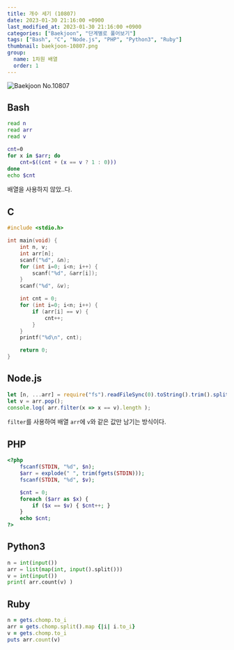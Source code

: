 ```yaml
---
title: 개수 세기 (10807)
date: 2023-01-30 21:16:00 +0900
last_modified_at: 2023-01-30 21:16:00 +0900
categories: ["Baekjoon", "단계별로 풀어보기"]
tags: ["Bash", "C", "Node.js", "PHP", "Python3", "Ruby"]
thumbnail: baekjoon-10807.png
group:
  name: 1차원 배열
  order: 1
---
```


![Baekjoon No.10807](baekjoon-10807.png)

## Bash
```bash
read n
read arr
read v

cnt=0
for x in $arr; do
	cnt=$((cnt + (x == v ? 1 : 0)))
done
echo $cnt
```
배열을 사용하지 않았..다.

## C
```c
#include <stdio.h>

int main(void) {
	int n, v;
	int arr[n];
	scanf("%d", &n);
	for (int i=0; i<n; i++) {
		scanf("%d", &arr[i]);
	}
	scanf("%d", &v);

	int cnt = 0;
	for (int i=0; i<n; i++) {
		if (arr[i] == v) {
			cnt++;
		}
	}
	printf("%d\n", cnt);

	return 0;
}
```

## Node.js
```javascript
let [n, ...arr] = require("fs").readFileSync(0).toString().trim().split(/ |\n/).map(Number);
let v = arr.pop();
console.log( arr.filter(x => x == v).length );
```
`filter`를 사용하여 배열 `arr`에 `v`와 같은 값만 남기는 방식이다.

## PHP
```php
<?php
	fscanf(STDIN, "%d", $n);
	$arr = explode(" ", trim(fgets(STDIN)));
	fscanf(STDIN, "%d", $v);

	$cnt = 0;
	foreach ($arr as $x) {
		if ($x == $v) { $cnt++; }
	}
	echo $cnt;
?>
```

## Python3
```python
n = int(input())
arr = list(map(int, input().split()))
v = int(input())
print( arr.count(v) )
```

## Ruby
```ruby
n = gets.chomp.to_i
arr = gets.chomp.split().map {|i| i.to_i}
v = gets.chomp.to_i
puts arr.count(v)
```
